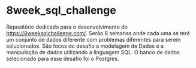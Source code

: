 # 8week_sql_challenge
Repositório dedicado para o desenvolvimento do https://8weeksqlchallenge.com/.
Serão 8 semanas onde cada uma se terá um conjunto de dados diferente com problemas diferentes para serem solucionados.
São focos do desafio a modelagem de Dados e a manipulação de dados utilizando a linguagem SQL.
O banco de dados selecionado para esse desafio foi o Postgres.
